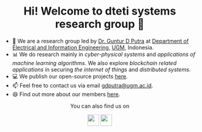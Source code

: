 <h1 align='center'>Hi! Welcome to dteti systems research group 🧪</h1>

- 🔭 We are a research group led by [Dr. Guntur D Putra](https://gdputra.github.io/) at [Department of Electrical and Information Engineering](https://jteti.ugm.ac.id/), [UGM](https://ugm.ac.id/en/), Indonesia.
- 📊 We do research mainly in _cyber-physical systems_ and _applications of machine learning algorithms_. We also explore _blockchain related applications_ in securing _the internet of things_ and _distributed systems_.
- 💻 We publish our open-source projects [here](https://github.com/orgs/dteti-sys-rsch/repositories).
- 📫 Feel free to contact us via email gdputra@ugm.ac.id.
- 😄 Find out more about our members [here](https://github.com/orgs/dteti-sys-rsch/people).
  
<div display="inline-block" align="center">
  <p>You can also find us on</p>
  <a href="https://dteti-sys-rsch.slack.com/"><img height="30px" src="https://img.shields.io/badge/Slack-4A154B?style=for-the-badge&logo=slack&logoColor=white"></a>
  <a href="https://scholar.google.com/citations?user=L_dr0dIAAAAJ&hl=en"><img height="30px" src="https://img.shields.io/badge/google-4285F4?style=for-the-badge&logo=google&logoColor=white"/></a>
</div>
